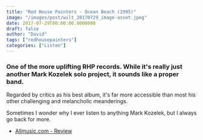```yaml
---
title: "Red House Painters - Ocean Beach (1995)"
image: "/images/post/wilt_20170729_image-asset.jpeg"
date: 2017-07-29T00:00:00.0000000
draft: false
author: "David"
tags: ["redhousepainters"]
categories: ["Listen"]
---
```

### One of the more uplifting RHP records. While it's really just another Mark Kozelek solo project, it sounds like a proper band.

 Regarded by critics as his best album, it's far more accessible than most his other challenging and melancholic meanderings. 

 Sometimes I wonder why I ever listen to anything Mark Kozelek, but I always go back for more. 

-  [Allmusic.com - Review](http://www.allmusic.com/album/ocean-beach-mw0000124846)